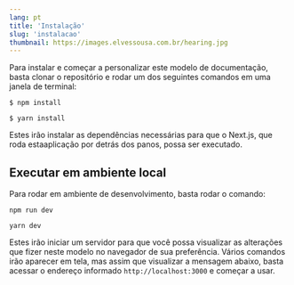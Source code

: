 ```yaml
---
lang: pt
title: 'Instalação'
slug: 'instalacao'
thumbnail: https://images.elvessousa.com.br/hearing.jpg
---
```


Para instalar e começar a personalizar este modelo de documentação, basta clonar o repositório e rodar um dos seguintes comandos em uma janela de terminal:

```shell title=NPM
$ npm install
```

```shell title=Yarn
$ yarn install
```

Estes irão instalar as dependências necessárias para que o Next.js, que roda estaaplicação por detrás dos panos, possa ser executado.

## Executar em ambiente local

Para rodar em ambiente de desenvolvimento, basta rodar o comando:

```shell title=NPM
npm run dev
```

```shell title=Yarn
yarn dev
```

Estes irão iniciar um servidor para que você possa visualizar as alterações que fizer neste modelo no navegador de sua preferência. Vários comandos irão aparecer em tela, mas assim que visualizar a mensagem abaixo, basta acessar o endereço informado `http://localhost:3000` e começar a usar.
